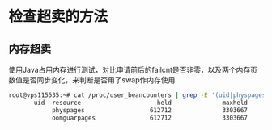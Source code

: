 # 检查超卖的方法

## 内存超卖

使用Java占用内存进行测试，对比申请前后的failcnt是否非零，以及两个内存页数值是否同步变化，来判断是否用了swap作内存使用

```bash
root@vps115535:~# cat /proc/user_beancounters | grep -E '(uid|physpages|oomguarpages)'
       uid  resource                     held              maxheld              barrier                limit              failcnt
            physpages                  612712              3303667              4194304              4194304                    0
            oomguarpages               612712              3303667                    0                    0                    0
```

